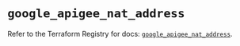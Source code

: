 # `google_apigee_nat_address`

Refer to the Terraform Registry for docs: [`google_apigee_nat_address`](https://registry.terraform.io/providers/hashicorp/google-beta/5.42.0/docs/resources/google_apigee_nat_address).
